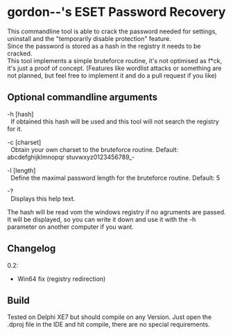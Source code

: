 # gordon--'s ESET Password Recovery

This commandline tool is able to crack the password needed for settings, uninstall and the "temporarily disable protection" feature.  
Since the password is stored as a hash in the registry it needs to be cracked.  
This tool implements a simple bruteforce routine, it's not optimised as f*ck, it's just a proof of concept. (Features like wordlist attacks or something are not planned, but feel free to implement it and do a pull request if you like)  


## Optional commandline arguments
-h [hash]  
&nbsp;&nbsp;If obtained this hash will be used and this tool will not search the registry
for it.

-c [charset]  
&nbsp;&nbsp;Obtain your own charset to the bruteforce routine. Default: abcdefghijklmnopqr
stuvwxyz0123456789_-

-l [length]  
&nbsp;&nbsp;Define the maximal password length for the bruteforce routine. Default: 5

-?  
&nbsp;&nbsp;Displays this help text.

The hash will be read vom the windows registry if no agruments are passed. It will be displayed, so you can write it down and use it with the -h parameter on another computer if you want.


## Changelog
0.2:
 - Win64 fix (registry redirection)


## Build
Tested on Delphi XE7 but should compile on any Version. Just open the .dproj file in the IDE and hit compile, there are no special requirements.

